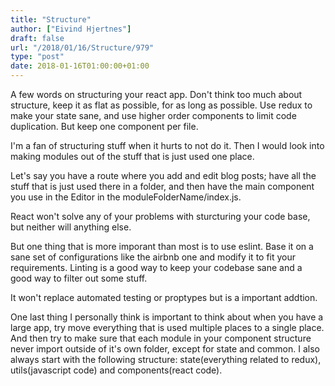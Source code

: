 ```yaml
---
title: "Structure"
author: ["Eivind Hjertnes"]
draft: false
url: "/2018/01/16/Structure/979"
type: "post"
date: 2018-01-16T01:00:00+01:00
---
```


A few words on structuring your react app. Don't think too much about
structure, keep it as flat as possible, for as long as possible. Use
redux to make your state sane, and use higher order components to limit
code duplication. But keep one component per file.

I'm a fan of structuring stuff when it hurts to not do it. Then I would
look into making modules out of the stuff that is just used one place.

Let's say you have a route where you add and edit blog posts; have all
the stuff that is just used there in a folder, and then have the main
component you use in the Editor in the moduleFolderName/index.js.

React won't solve any of your problems with sturcturing your code base,
but neither will anything else.

But one thing that is more imporant than most is to use eslint. Base it
on a sane set of configurations like the airbnb one and modify it to fit
your requirements. Linting is a good way to keep your codebase sane and
a good way to filter out some stuff.

It won't replace automated testing or proptypes but is a important
addtion.

One last thing I personally think is important to think about when you
have a large app, try move everything that is used multiple places to a
single place. And then try to make sure that each module in your
component structure never import outside of it's own folder, except for
state and common. I also always start with the following structure:
state(everything related to redux), utils(javascript code) and
components(react code).
